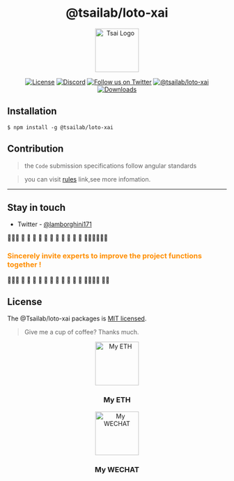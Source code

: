 <h1 align="center">@tsailab/loto-xai</h1>
<p align="center" >
  <a href="https://github.com/tsai-plat" target="blank">
    <img src="https://ucarecdn.com/eac2c945-177d-4fc9-8bc1-fa2be48ad3a2/lotolab_golden.svg" width="100" alt="Tsai Logo" />
  </a>
</p>

<p align="center">
  <a href="https://www.npmjs.com/~tsailab" target="_blank"><img src="https://img.shields.io/npm/l/%40tsailab%2Floto-xai?color=%23FFDEAD&label=License" alt="License" /></a>
  <a href="https://discord.gg/lotolab" target="_blank"><img src="https://img.shields.io/badge/discord-online-brightgreen.svg" alt="Discord"/></a>
  <a href="https://x.com/lamborghini171" target="_blank"><img src="https://img.shields.io/twitter/follow/nestframework.svg?style=social&label=Follow" alt="Follow us on Twitter"></a>  
  <a href="https://www.npmjs.com/~tsailab" target="_blank"><img src="https://img.shields.io/npm/v/%40tsailab%2Floto-xai" alt="@tsailab/loto-xai" /></a>
  <a href="https://www.npmjs.com/~tsailab" target="_blank"><img src="https://img.shields.io/npm/dy/%40tsailab%2Floto-xai?style=flat&logoColor=%23FA0809" alt="Downloads" /></a>
</p>

## Installation

```
$ npm install -g @tsailab/loto-xai
```

## Contribution 

> the `Code` submission specifications follow angular standards

> you can visit [rules](https://github.com/tsai-plat/.github/blob/main/wiki/commit-rules.md) link,see more infomation. 

------

## Stay in touch

- Twitter - [@lamborghini171](https://twitter.com/lamborghini171)

:revolving_hearts::revolving_hearts::revolving_hearts: :raising_hand: :raising_hand: :raising_hand: :raising_hand: :raising_hand: :raising_hand: :raising_hand: :raising_hand: :raising_hand: :raising_hand: :raising_hand: :raising_hand::raising_hand::raising_hand::revolving_hearts::revolving_hearts::revolving_hearts:

<font color="#ff8f00"><h3>Sincerely invite experts to improve the project functions together !</h3></font>

:revolving_hearts::revolving_hearts::revolving_hearts: :raising_hand: :raising_hand: :raising_hand: :raising_hand: :raising_hand: :raising_hand: :raising_hand: :raising_hand: :raising_hand: :raising_hand: :raising_hand: :raising_hand::raising_hand::raising_hand::revolving_hearts: :revolving_hearts::revolving_hearts:

## License

The @Tsailab/loto-xai packages is [MIT licensed](LICENSE).

> Give me a cup of coffee? Thanks much.

<center>
  <img src="https://ucarecdn.com/8dd30913-02fb-4d06-b341-759e186a611a/lanberyethda59.png" width="100" height="100" alt="My ETH"/>
  <h3>My ETH</h3>

  <img src="https://ucarecdn.com/f0adc5e7-0b87-4f9a-825a-166a480a9bc8/lanberywechattoll.png" width="100" height="100" alt="My WECHAT"/>
  <h3>My WECHAT</h3>
</center>

